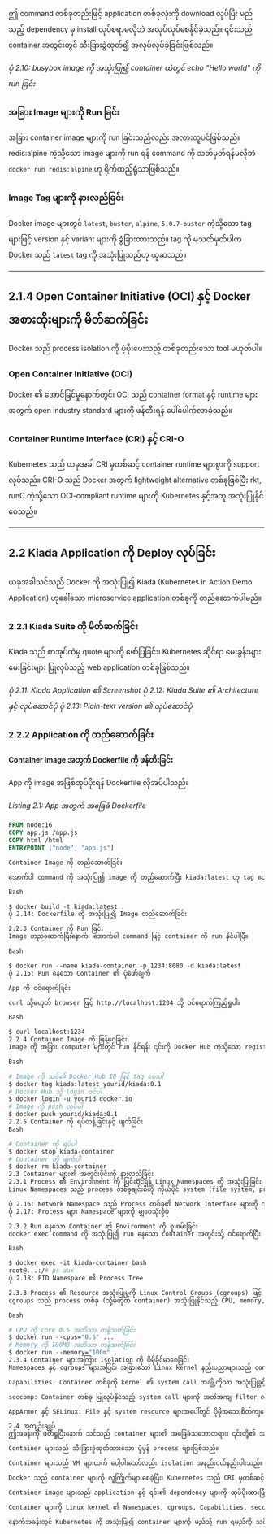ဤ command တစ်ခုတည်းဖြင့် application တစ်ခုလုံးကို download လုပ်ပြီး မည်သည့် dependency မှ install လုပ်စရာမလိုဘဲ အလုပ်လုပ်စေနိုင်ခဲ့သည်။ ၎င်းသည် container အတွင်းတွင် သီးခြားခွဲထုတ်၍ အလုပ်လုပ်ခဲ့ခြင်းဖြစ်သည်။

*ပုံ 2.10: busybox image ကို အသုံးပြု၍ container ထဲတွင် echo "Hello world" ကို run ခြင်း*

### အခြား Image များကို Run ခြင်း
အခြား container image များကို run ခြင်းသည်လည်း အလားတူပင်ဖြစ်သည်။ redis:alpine ကဲ့သို့သော image များကို run ရန် command ကို သတ်မှတ်ရန်မလိုဘဲ `docker run redis:alpine` ဟု ရိုက်ထည့်ရုံသာဖြစ်သည်။

### Image Tag များကို နားလည်ခြင်း
Docker image များတွင် `latest`, `buster`, `alpine`, `5.0.7-buster` ကဲ့သို့သော tag များဖြင့် version နှင့် variant များကို ခွဲခြားထားသည်။ tag ကို မသတ်မှတ်ပါက Docker သည် `latest` tag ကို အသုံးပြုသည်ဟု ယူဆသည်။

---

## 2.1.4 Open Container Initiative (OCI) နှင့် Docker အစားထိုးများကို မိတ်ဆက်ခြင်း
Docker သည် process isolation ကို ပံ့ပိုးပေးသည့် တစ်ခုတည်းသော tool မဟုတ်ပါ။

### Open Container Initiative (OCI)
Docker ၏ အောင်မြင်မှုနောက်တွင်၊ OCI သည် container format နှင့် runtime များအတွက် open industry standard များကို ဖန်တီးရန် ပေါ်ပေါက်လာခဲ့သည်။

### Container Runtime Interface (CRI) နှင့် CRI-O
Kubernetes သည် ယခုအခါ CRI မှတစ်ဆင့် container runtime များစွာကို support လုပ်သည်။ CRI-O သည် Docker အတွက် lightweight alternative တစ်ခုဖြစ်ပြီး rkt, runC ကဲ့သို့သော OCI-compliant runtime များကို Kubernetes နှင့်အတူ အသုံးပြုနိုင်စေသည်။

---

## 2.2 Kiada Application ကို Deploy လုပ်ခြင်း
ယခုအခါသင်သည် Docker ကို အသုံးပြု၍ Kiada (Kubernetes in Action Demo Application) ဟုခေါ်သော microservice application တစ်ခုကို တည်ဆောက်ပါမည်။

### 2.2.1 Kiada Suite ကို မိတ်ဆက်ခြင်း
Kiada သည် စာအုပ်ထဲမှ quote များကို ဖော်ပြခြင်း၊ Kubernetes ဆိုင်ရာ မေးခွန်းများမေးခြင်းများ ပြုလုပ်သည့် web application တစ်ခုဖြစ်သည်။

*ပုံ 2.11: Kiada Application ၏ Screenshot*
*ပုံ 2.12: Kiada Suite ၏ Architecture နှင့် လုပ်ဆောင်ပုံ*
*ပုံ 2.13: Plain-text version ၏ လုပ်ဆောင်ပုံ*

### 2.2.2 Application ကို တည်ဆောက်ခြင်း
**Container Image အတွက် Dockerfile ကို ဖန်တီးခြင်း**

App ကို image အဖြစ်ထုပ်ပိုးရန် Dockerfile လိုအပ်ပါသည်။

*Listing 2.1: App အတွက် အခြေခံ Dockerfile*
```dockerfile
FROM node:16
COPY app.js /app.js
COPY html /html
ENTRYPOINT ["node", "app.js"]

Container Image ကို တည်ဆောက်ခြင်း

အောက်ပါ command ကို အသုံးပြု၍ image ကို တည်ဆောက်ပြီး kiada:latest ဟု tag ပေးပါ။

Bash

$ docker build -t kiada:latest .
ပုံ 2.14: Dockerfile ကို အသုံးပြု၍ Image တည်ဆောက်ခြင်း

2.2.3 Container ကို Run ခြင်း
Image တည်ဆောက်ပြီးနောက်၊ အောက်ပါ command ဖြင့် container ကို run နိုင်ပါပြီ။

Bash

$ docker run --name kiada-container -p 1234:8080 -d kiada:latest
ပုံ 2.15: Run နေသော Container ၏ ပုံဖော်ချက်

App ကို ဝင်ရောက်ခြင်း

curl သို့မဟုတ် browser ဖြင့် http://localhost:1234 သို့ ဝင်ရောက်ကြည့်ရှုပါ။

Bash

$ curl localhost:1234
2.2.4 Container Image ကို ဖြန့်ဝေခြင်း
Image ကို အခြား computer များတွင် run နိုင်ရန်၊ ၎င်းကို Docker Hub ကဲ့သို့သော registry သို့ push လုပ်ရပါမည်။

Bash

# Image ကို သင်၏ Docker Hub ID ဖြင့် tag ပေးပါ
$ docker tag kiada:latest yourid/kiada:0.1
# Docker Hub သို့ login ဝင်ပါ
$ docker login -u yourid docker.io
# Image ကို push လုပ်ပါ
$ docker push yourid/kiada:0.1
2.2.5 Container ကို ရပ်တန့်ခြင်းနှင့် ဖျက်ခြင်း
Bash

# Container ကို ရပ်ပါ
$ docker stop kiada-container
# Container ကို ဖျက်ပါ
$ docker rm kiada-container
2.3 Container များ၏ အတွင်းပိုင်းကို နားလည်ခြင်း
2.3.1 Process ၏ Environment ကို ပြင်ဆင်ရန် Linux Namespaces ကို အသုံးပြုခြင်း
Linux Namespaces သည် process တစ်ခုချင်းစီကို ကိုယ်ပိုင် system (file system, process ID, network interface စသည်) ရှိသကဲ့သို့ ဖြစ်စေသည်။ ၎င်းသည် container isolation ၏ အဓိက နည်းပညာဖြစ်ပါသည်။

ပုံ 2.16: Network Namespace သည် Process တစ်ခု၏ Network Interface များကို ကန့်သတ်ပုံ
ပုံ 2.17: Process များ Namespace များကို မျှဝေသုံးစွဲပုံ

2.3.2 Run နေသော Container ၏ Environment ကို စူးစမ်းခြင်း
docker exec command ကို အသုံးပြု၍ run နေသော container အတွင်းသို့ ဝင်ရောက်ပြီး ၎င်း၏ environment ကို စူးစမ်းနိုင်ပါသည်။

Bash

$ docker exec -it kiada-container bash
root@...:/# ps aux
ပုံ 2.18: PID Namespace ၏ Process Tree

2.3.3 Process ၏ Resource အသုံးပြုမှုကို Linux Control Groups (cgroups) ဖြင့် ကန့်သတ်ခြင်း
cgroups သည် process တစ်ခု (သို့မဟုတ် container) အသုံးပြုနိုင်သည့် CPU, memory, network bandwidth ကဲ့သို့သော resource များကို ကန့်သတ်ပေးသည်။

Bash

# CPU ကို core 0.5 အထိသာ ကန့်သတ်ခြင်း
$ docker run --cpus="0.5" ...
# Memory ကို 100MB အထိသာ ကန့်သတ်ခြင်း
$ docker run --memory="100m" ...
2.3.4 Container များအကြား Isolation ကို ပိုမိုခိုင်မာစေခြင်း
Namespaces နှင့် cgroups များအပြင်၊ အခြားသော Linux kernel နည်းပညာများသည် container များ၏ security ကို ပိုမိုခိုင်မာစေသည်။

Capabilities: Container တစ်ခုကို kernel ၏ system call အချို့ကိုသာ အသုံးပြုခွင့်ပေးခြင်း။

seccomp: Container တစ်ခု ပြုလုပ်နိုင်သည့် system call များကို အတိအကျ filter လုပ်ခြင်း။

AppArmor နှင့် SELinux: File နှင့် system resource များအပေါ်တွင် ပိုမိုအသေးစိတ်ကျသော access control policy များ ချမှတ်ခြင်း။

2.4 အကျဉ်းချုပ်
ဤအခန်းကို ဖတ်ရှုပြီးနောက် သင်သည် container များ၏ အခြေခံသဘောတရား၊ ၎င်းတို့၏ အလုပ်လုပ်ပုံနှင့် ၎င်းတို့ကို ဖြစ်ပေါ်စေသည့် Linux kernel နည်းပညာများကို နားလည်သွားမည်ဖြစ်သည်။

Container များသည် သီးခြားခွဲထုတ်ထားသော ပုံမှန် process များဖြစ်သည်။

Container များသည် VM များထက် ပေါ့ပါးသော်လည်း isolation အနည်းငယ်နည်းပါးသည်။

Docker သည် container များကို လူကြိုက်များစေခဲ့ပြီး၊ Kubernetes သည် CRI မှတစ်ဆင့် runtime များစွာကို support လုပ်သည်။

Container image များသည် application နှင့် ၎င်း၏ dependency များကို ထုပ်ပိုးထားပြီး၊ layer များဖြင့် ဖွဲ့စည်းထားသည်။

Container များကို Linux kernel ၏ Namespaces, cgroups, Capabilities, seccomp, AppArmor/SELinux ကဲ့သို့သော feature များဖြင့် isolate လုပ်ထားသည်။

နောက်အခန်းတွင် Kubernetes ကို အသုံးပြု၍ container များကို မည်သို့ run ရမည်ကို သင်လေ့လာရပါမည်။
